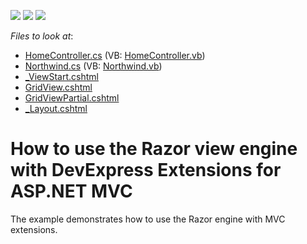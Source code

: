<!-- default badges list -->
![](https://img.shields.io/endpoint?url=https://codecentral.devexpress.com/api/v1/VersionRange/128567169/14.1.3%2B)
[![](https://img.shields.io/badge/Open_in_DevExpress_Support_Center-FF7200?style=flat-square&logo=DevExpress&logoColor=white)](https://supportcenter.devexpress.com/ticket/details/E2837)
[![](https://img.shields.io/badge/📖_How_to_use_DevExpress_Examples-e9f6fc?style=flat-square)](https://docs.devexpress.com/GeneralInformation/403183)
<!-- default badges end -->
<!-- default file list -->
*Files to look at*:

* [HomeController.cs](./CS/RazorSupport/Controllers/HomeController.cs) (VB: [HomeController.vb](./VB/RazorSupport/Controllers/HomeController.vb))
* [Northwind.cs](./CS/RazorSupport/Models/Northwind.cs) (VB: [Northwind.vb](./VB/RazorSupport/Models/Northwind.vb))
* [_ViewStart.cshtml](./CS/RazorSupport/Views/_ViewStart.cshtml)
* [GridView.cshtml](./CS/RazorSupport/Views/Home/GridView.cshtml)
* [GridViewPartial.cshtml](./CS/RazorSupport/Views/Home/GridViewPartial.cshtml)
* [_Layout.cshtml](./CS/RazorSupport/Views/Shared/_Layout.cshtml)
<!-- default file list end -->
# How to use the Razor view engine with DevExpress Extensions for ASP.NET MVC


<p>The example demonstrates how to use the Razor engine with MVC extensions.</p>

<br/>



